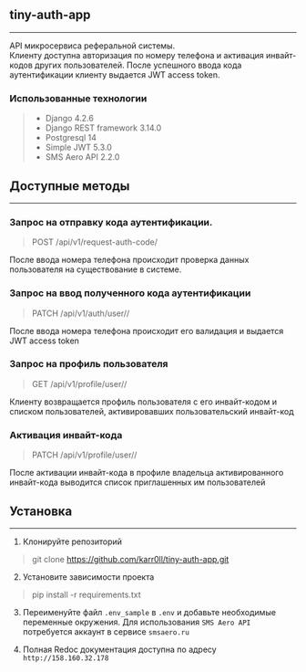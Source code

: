 ## tiny-auth-app
***
API микросервиса реферальной системы.  
Клиенту доступна авторизация по номеру телефона и активация инвайт-кодов других пользователей.
После успешного ввода кода аутентификации клиенту выдается JWT access token.
### Использованные технологии
> - Django 4.2.6  
> - Django REST framework 3.14.0
> - Postgresql 14 
> - Simple JWT 5.3.0 
> - SMS Aero API 2.2.0  

## Доступные методы
***
### Запрос на отправку кода аутентификации.

> POST /api/v1/request-auth-code/  

После ввода номера телефона происходит проверка данных пользователя на существование в системе. 

### Запрос на ввод полученного кода аутентификации

> PATCH /api/v1/auth/user/<pk>/

После ввода номера телефона происходит его валидация и выдается JWT access token

### Запрос на профиль пользователя

> GET /api/v1/profile/user/<pk>/

Клиенту возвращается профиль пользователя с его инвайт-кодом и списком пользователей, 
активировавших пользовательский инвайт-код

### Активация инвайт-кода

> PATCH /api/v1/profile/user/<pk>/

После активации инвайт-кода в профиле владельца активированного инвайт-кода выводится список приглашенных им пользователей

## Установка
***
1. Клонируйте репозиторий 
> git clone https://github.com/karr0ll/tiny-auth-app.git

2. Установите зависимости проекта
> pip install -r requirements.txt

3. Переименуйте файл  ``` .env_sample ``` в  ```.env``` и добавьте необходимые переменные окружения.
Для использования ```SMS Aero API``` потребуется аккаунт в сервисе ```smsaero.ru```

4. Полная Redoc документация доступна по адресу ```http://158.160.32.178```
